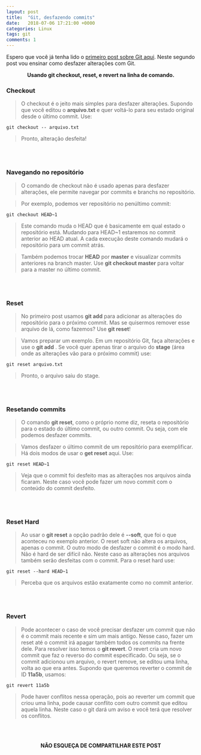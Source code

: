 ```yaml
---
layout: post
title:  "Git, desfazendo commits"
date:   2018-07-06 17:21:00 +0000
categories: Linux
tags: git
comments: 1
---
```


Espero que você já tenha lido o  [primeiro post sobre Git aqui](https://sup3r-us3r.github.io/06/07/2018/git-primeiros-passos). Neste segundo post vou ensinar como desfazer alterações com Git.

<p align="center">  
<b>Usando git checkout, reset, e revert na linha de comando.</b>
<br>
</p>

### Checkout

> O checkout é o jeito mais simples para desfazer alterações. Supondo que você editou o  **arquivo.txt**  e quer voltá-lo para seu estado original desde o último commit. Use:
```
git checkout -- arquivo.txt
```
> Pronto, alteração desfeita!

<br/><br/>

### Navegando no repositório

> O comando de checkout não é usado apenas para desfazer alterações, ele permite navegar por commits e branchs no repositório.

> Por exemplo, podemos ver repositório no penúltimo commit:
```
git checkout HEAD~1
```
> Este comando muda o HEAD que é basicamente em qual estado o repositório está. Mudando para HEAD~1 estaremos no commit anterior ao HEAD atual. A cada execução deste comando mudará o repositório para um commit atrás.

> Também podemos trocar  **HEAD**  por  **master**  e visualizar commits anteriores na branch master. Use  **git checkout master**  para voltar para a master no último commit.

<br/><br/>

### Reset

> No primeiro post usamos  **git add**  para adicionar as alterações do repositório para o próximo commit. Mas se quisermos remover esse arquivo de lá, como fazemos? Use  **git reset**!

> Vamos preparar um exemplo. Em um repositório Git, faça alterações e use o  **git add** . Se você quer apenas tirar o arquivo do  **stage**  (área onde as alterações vão para o próximo commit) use:
```
git reset arquivo.txt
```
> Pronto, o arquivo saiu do stage.

<br/><br/>

### Resetando commits

> O comando  **git reset**, como o próprio nome diz, reseta o repositório para o estado do último commit, ou outro commit. Ou seja, com ele podemos desfazer commits.

> Vamos desfazer o último commit de um repositório para exemplificar. Há dois modos de usar o  **get reset**  aqui. Use:
```
git reset HEAD~1
```
> Veja que o commit foi desfeito mas as alterações nos arquivos ainda ficaram. Neste caso você pode fazer um novo commit com o conteúdo do commit desfeito.

<br/><br/>

### Reset Hard

> Ao usar o  **git reset**  a opção padrão dele é  **--soft**, que foi o que aconteceu no exemplo anterior. O reset soft não altera os arquivos, apenas o commit. O outro modo de desfazer o commit é o modo hard. Não é hard de ser difícil não. Neste caso as alterações nos arquivos também serão desfeitas com o commit. Para o reset hard use:
```
git reset --hard HEAD~1
```
> Perceba que os arquivos estão exatamente como no commit anterior.

<br/><br/>

### Revert

> Pode acontecer o caso de você precisar desfazer um commit que não é o commit mais recente e sim um mais antigo. Nesse caso, fazer um reset até o commit irá apagar também todos os commits na frente dele. Para resolver isso temos o  **git revert**. O revert cria um novo commit que faz o reverso do commit especificado. Ou seja, se o commit adicionou um arquivo, o revert remove, se editou uma linha, volta ao que era antes. Supondo que queremos reverter o commit de ID  **11a5b**, usamos:
```
git revert 11a5b
```
> Pode haver conflitos nessa operação, pois ao reverter um commit que criou uma linha, pode causar conflito com outro commit que editou aquela linha. Neste caso o git dará um aviso e você terá que resolver os conflitos.

<br/><br/>

<p align="center">  
<b>NÃO ESQUEÇA DE COMPARTILHAR ESTE POST</b>
<br>
<div class="sharethis-inline-share-buttons"></div>
</p>

<br/><br/>
